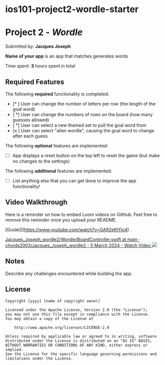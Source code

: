 # ios101-project2-wordle-starter

# Project 2 - *Wordle*

Submitted by: **Jacques Joseph**

**Name of your app** is an app that matches generates words 

Time spent: **3** hours spent in total

## Required Features

The following **required** functionality is completed:

- [* ] User can change the number of letters per row (the length of the goal word)
- [ *] User can change the numbers of rows on the board (how many guesses allowed)
- [ *] User can select a new themed set to pull the goal word from
- [x ] User can select "alien wordle", causing the goal word to change after each guess


The following **optional** features are implemented:

- [ ] App displays a reset button on the top left to reset the game (but make no changes to the settings)

The following **additional** features are implemented:

- [ ] List anything else that you can get done to improve the app functionality!

## Video Walkthrough

Here is a reminder on how to embed Loom videos on GitHub. Feel free to remove this reminder once you upload your README. 

[Guide]](https://www.youtube.com/watch?v=GA92eKlYio4) .

<div>
    <a href="https://www.loom.com/share/8046ee4a60f54a08ba7c80b041978c46">
      Jacques_Joseph_wordle2/Wordle/BoardController.swift at main · chords2003/Jacques_Joseph_wordle2 - 5 March 2024 - Watch Video
    </a>
    <a href="https://www.loom.com/share/8046ee4a60f54a08ba7c80b041978c46">
      <img style="max-width:300px;" src="https://cdn.loom.com/sessions/thumbnails/8046ee4a60f54a08ba7c80b041978c46-with-play.gif">
    </a>
  </div>

## Notes

Describe any challenges encountered while building the app.

## License

    Copyright [yyyy] [name of copyright owner]

    Licensed under the Apache License, Version 2.0 (the "License");
    you may not use this file except in compliance with the License.
    You may obtain a copy of the License at

        http://www.apache.org/licenses/LICENSE-2.0

    Unless required by applicable law or agreed to in writing, software
    distributed under the License is distributed on an "AS IS" BASIS,
    WITHOUT WARRANTIES OR CONDITIONS OF ANY KIND, either express or implied.
    See the License for the specific language governing permissions and
    limitations under the License.
